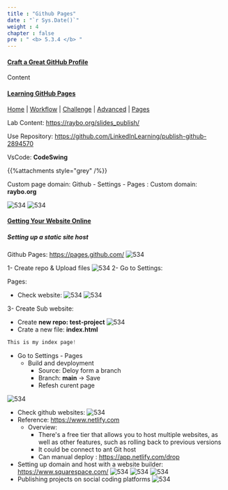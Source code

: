```yaml
---
title : "Github Pages"
date : "`r Sys.Date()`"
weight : 4
chapter : false
pre : " <b> 5.3.4 </b> "
---
```



#### [Craft a Great GitHub Profile][profile]
Content

#### [Learning GitHub Pages][pages]

[Home](./_index.md) | [Workflow](./5.3.1-workflow/_index.md) | [Challenge](./5.3.2-challenge/_index.md) | [Advanced](./5.3.3-advanced/_index.md) | [Pages](./5.3.4-pages/_index.md)

Lab Content: https://raybo.org/slides_publish/

Use Repository: https://github.com/LinkedInLearning/publish-github-2894570

VsCode: **CodeSwing**

{{%attachments style="grey" /%}}

Custom page domain: Github - Settings - Pages : Custom domain: **raybo.org** 

![534][11] ![534][12] 

#### [Getting Your Website Online][website]

##### Setting up a static site host

Github Pages: https://pages.github.com/ ![534][1]

1- Create repo & Upload files ![534][2]
2- Go to Settings:

Pages:
- Check website: ![534][3] ![534][4]

3- Create Sub website:
- Create **new repo: test-project** ![534][5]
- Crate a new file: **index.html**

```js
This is my index page!
```

- Go to Settings - Pages
  - Build and devployment
    - Source: Deloy form a branch
    - Branch: **main** -> Save
    - Refesh curent page
    
![534][6]

- Check github websites: ![534][7]
- Reference: https://www.netlify.com
  - Overview: 
    - There's a free tier that allows you to host multiple websites, as well as other features, such as rolling back to previous versions
    - It could be connect to ant Git host
    - Can manual deploy : https://app.netlify.com/drop
- Setting up domain and host with a website builder: https://www.squarespace.com/ ![534][8] ![534][9] ![534][10]
- Publishing projects on social coding platforms ![534][10]

[profile]: https://www.linkedin.com/learning/craft-a-great-github-profile/profile-image-and-data?autoSkip=true&resume=false&u=103729754
[pages]: https://www.linkedin.com/learning/learning-github-pages/hosting-your-content-for-free-on-github?resume=false&u=103729754
[website]: https://www.linkedin.com/learning/getting-your-website-online-18759497/setting-up-a-static-site-host?resume=false&u=103729754

[1]: /thedevops/images/5-learn/5.3-github/5.3.4-pages/1.png?featherlight=false&width=40pc
[2]: /thedevops/images/5-learn/5.3-github/5.3.4-pages/1.png?featherlight=false&width=40pc
[3]: /thedevops/images/5-learn/5.3-github/5.3.4-pages/1.png?featherlight=false&width=40pc
[4]: /thedevops/images/5-learn/5.3-github/5.3.4-pages/1.png?featherlight=false&width=40pc
[5]: /thedevops/images/5-learn/5.3-github/5.3.4-pages/1.png?featherlight=false&width=40pc
[6]: /thedevops/images/5-learn/5.3-github/5.3.4-pages/1.png?featherlight=false&width=40pc
[7]: /thedevops/images/5-learn/5.3-github/5.3.4-pages/1.png?featherlight=false&width=40pc
[8]: /thedevops/images/5-learn/5.3-github/5.3.4-pages/1.png?featherlight=false&width=40pc
[9]: /thedevops/images/5-learn/5.3-github/5.3.4-pages/1.png?featherlight=false&width=40pc
[10]: /thedevops/images/5-learn/5.3-github/5.3.4-pages/10.png?featherlight=false&width=40pc
[11]: /thedevops/images/5-learn/5.3-github/5.3.4-pages/11.png?featherlight=false&width=40pc
[12]: /thedevops/images/5-learn/5.3-github/5.3.4-pages/12.png?featherlight=false&width=40pc
